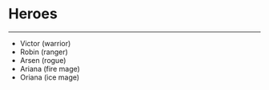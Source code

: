 # Heroes

---

- Victor (warrior)
- Robin (ranger)
- Arsen (rogue)
- Ariana (fire mage)
- Oriana (ice mage)
